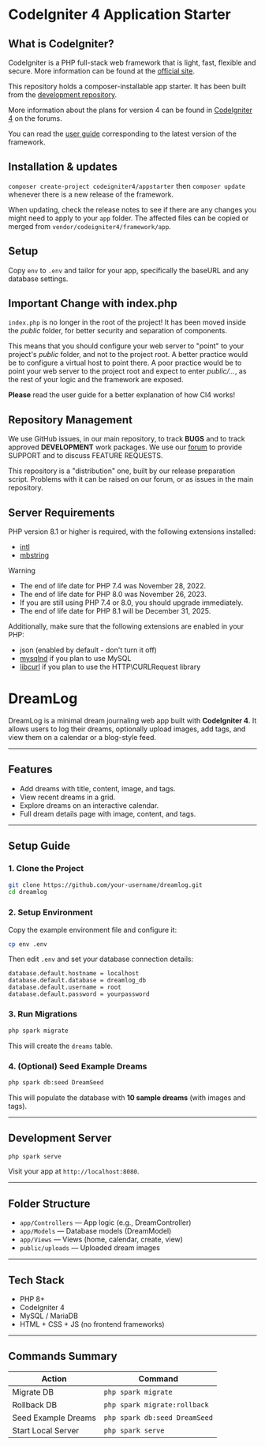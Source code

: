 # CodeIgniter 4 Application Starter

## What is CodeIgniter?

CodeIgniter is a PHP full-stack web framework that is light, fast, flexible and secure.
More information can be found at the [official site](https://codeigniter.com).

This repository holds a composer-installable app starter.
It has been built from the
[development repository](https://github.com/codeigniter4/CodeIgniter4).

More information about the plans for version 4 can be found in [CodeIgniter 4](https://forum.codeigniter.com/forumdisplay.php?fid=28) on the forums.

You can read the [user guide](https://codeigniter.com/user_guide/)
corresponding to the latest version of the framework.

## Installation & updates

`composer create-project codeigniter4/appstarter` then `composer update` whenever
there is a new release of the framework.

When updating, check the release notes to see if there are any changes you might need to apply
to your `app` folder. The affected files can be copied or merged from
`vendor/codeigniter4/framework/app`.

## Setup

Copy `env` to `.env` and tailor for your app, specifically the baseURL
and any database settings.

## Important Change with index.php

`index.php` is no longer in the root of the project! It has been moved inside the *public* folder,
for better security and separation of components.

This means that you should configure your web server to "point" to your project's *public* folder, and
not to the project root. A better practice would be to configure a virtual host to point there. A poor practice would be to point your web server to the project root and expect to enter *public/...*, as the rest of your logic and the
framework are exposed.

**Please** read the user guide for a better explanation of how CI4 works!

## Repository Management

We use GitHub issues, in our main repository, to track **BUGS** and to track approved **DEVELOPMENT** work packages.
We use our [forum](http://forum.codeigniter.com) to provide SUPPORT and to discuss
FEATURE REQUESTS.

This repository is a "distribution" one, built by our release preparation script.
Problems with it can be raised on our forum, or as issues in the main repository.

## Server Requirements

PHP version 8.1 or higher is required, with the following extensions installed:

- [intl](http://php.net/manual/en/intl.requirements.php)
- [mbstring](http://php.net/manual/en/mbstring.installation.php)

> [!WARNING]
> - The end of life date for PHP 7.4 was November 28, 2022.
> - The end of life date for PHP 8.0 was November 26, 2023.
> - If you are still using PHP 7.4 or 8.0, you should upgrade immediately.
> - The end of life date for PHP 8.1 will be December 31, 2025.

Additionally, make sure that the following extensions are enabled in your PHP:

- json (enabled by default - don't turn it off)
- [mysqlnd](http://php.net/manual/en/mysqlnd.install.php) if you plan to use MySQL
- [libcurl](http://php.net/manual/en/curl.requirements.php) if you plan to use the HTTP\CURLRequest library

# DreamLog

DreamLog is a minimal dream journaling web app built with **CodeIgniter 4**.
It allows users to log their dreams, optionally upload images, add tags, and view them on a calendar or a blog-style feed.

---

## Features

* Add dreams with title, content, image, and tags.
* View recent dreams in a grid.
* Explore dreams on an interactive calendar.
* Full dream details page with image, content, and tags.

---

## Setup Guide

### 1. Clone the Project

```bash
git clone https://github.com/your-username/dreamlog.git
cd dreamlog
```

### 2. Setup Environment

Copy the example environment file and configure it:

```bash
cp env .env
```

Then edit `.env` and set your database connection details:

```
database.default.hostname = localhost
database.default.database = dreamlog_db
database.default.username = root
database.default.password = yourpassword
```


### 3. Run Migrations

```bash
php spark migrate
```

This will create the `dreams` table.

### 4. (Optional) Seed Example Dreams

```bash
php spark db:seed DreamSeed
```

This will populate the database with **10 sample dreams** (with images and tags).

---

## Development Server

```bash
php spark serve
```

Visit your app at `http://localhost:8080`.

---

## Folder Structure

* `app/Controllers` — App logic (e.g., DreamController)
* `app/Models` — Database models (DreamModel)
* `app/Views` — Views (home, calendar, create, view)
* `public/uploads` — Uploaded dream images

---

## Tech Stack

* PHP 8+
* CodeIgniter 4
* MySQL / MariaDB
* HTML + CSS + JS (no frontend frameworks)

---

## Commands Summary

| Action              | Command                       |
| ------------------- | ----------------------------- |
| Migrate DB          | `php spark migrate`           |
| Rollback DB         | `php spark migrate:rollback`  |
| Seed Example Dreams | `php spark db:seed DreamSeed` |
| Start Local Server  | `php spark serve`             |


